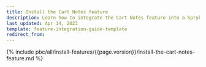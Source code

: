 ```yaml
---
title: Install the Cart Notes feature
description: Learn how to integrate the Cart Notes feature into a Spryker project.
last_updated: Apr 14, 2023
template: feature-integration-guide-template
redirect_from:
---
```


{% include pbc/all/install-features/{{page.version}}/install-the-cart-notes-feature.md %} <!-- To edit, see /_includes/pbc/all/install-features/202311.0/install-the-cart-notes-feature.md -->
